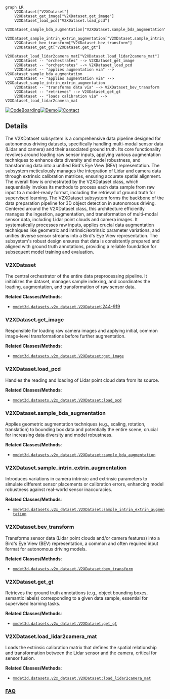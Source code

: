 ```mermaid
graph LR
    V2XDataset["V2XDataset"]
    V2XDataset_get_image["V2XDataset.get_image"]
    V2XDataset_load_pcd["V2XDataset.load_pcd"]
    V2XDataset_sample_bda_augmentation["V2XDataset.sample_bda_augmentation"]
    V2XDataset_sample_intrin_extrin_augmentation["V2XDataset.sample_intrin_extrin_augmentation"]
    V2XDataset_bev_transform["V2XDataset.bev_transform"]
    V2XDataset_get_gt["V2XDataset.get_gt"]
    V2XDataset_load_lidar2camera_mat["V2XDataset.load_lidar2camera_mat"]
    V2XDataset -- "orchestrates" --> V2XDataset_get_image
    V2XDataset -- "orchestrates" --> V2XDataset_load_pcd
    V2XDataset -- "applies augmentation via" --> V2XDataset_sample_bda_augmentation
    V2XDataset -- "applies augmentation via" --> V2XDataset_sample_intrin_extrin_augmentation
    V2XDataset -- "transforms data via" --> V2XDataset_bev_transform
    V2XDataset -- "retrieves" --> V2XDataset_get_gt
    V2XDataset -- "loads calibration via" --> V2XDataset_load_lidar2camera_mat
```

[![CodeBoarding](https://img.shields.io/badge/Generated%20by-CodeBoarding-9cf?style=flat-square)](https://github.com/CodeBoarding/GeneratedOnBoardings)[![Demo](https://img.shields.io/badge/Try%20our-Demo-blue?style=flat-square)](https://www.codeboarding.org/demo)[![Contact](https://img.shields.io/badge/Contact%20us%20-%20contact@codeboarding.org-lightgrey?style=flat-square)](mailto:contact@codeboarding.org)

## Details

The V2XDataset subsystem is a comprehensive data pipeline designed for autonomous driving datasets, specifically handling multi-modal sensor data (Lidar and camera) and their associated ground truth. Its core functionality revolves around loading raw sensor inputs, applying various augmentation techniques to enhance data diversity and model robustness, and transforming data into a unified Bird's Eye View (BEV) representation. The subsystem meticulously manages the integration of Lidar and camera data through extrinsic calibration matrices, ensuring accurate spatial alignment. The overall flow is orchestrated by the V2XDataset class, which sequentially invokes its methods to process each data sample from raw input to a model-ready format, including the retrieval of ground truth for supervised learning. The V2XDataset subsystem forms the backbone of the data preparation pipeline for 3D object detection in autonomous driving. Centered around the V2XDataset class, this architecture efficiently manages the ingestion, augmentation, and transformation of multi-modal sensor data, including Lidar point clouds and camera images. It systematically processes raw inputs, applies crucial data augmentation techniques like geometric and intrinsic/extrinsic parameter variations, and unifies diverse sensor streams into a Bird's Eye View representation. The subsystem's robust design ensures that data is consistently prepared and aligned with ground truth annotations, providing a reliable foundation for subsequent model training and evaluation.

### V2XDataset
The central orchestrator of the entire data preprocessing pipeline. It initializes the dataset, manages sample indexing, and coordinates the loading, augmentation, and transformation of raw sensor data.


**Related Classes/Methods**:

- <a href="https://github.com/NVIDIA-AI-IOT/Lidar_AI_Solution/blob/master/CUDA-V2XFusion/mmdet3d/datasets/v2x_dataset.py#L244-L919" target="_blank" rel="noopener noreferrer">`mmdet3d.datasets.v2x_dataset.V2XDataset`:244-919</a>


### V2XDataset.get_image
Responsible for loading raw camera images and applying initial, common image-level transformations before further augmentation.


**Related Classes/Methods**:

- <a href="https://github.com/NVIDIA-AI-IOT/Lidar_AI_Solution/blob/master/CUDA-V2XFusion/mmdet3d/datasets/v2x_dataset.py" target="_blank" rel="noopener noreferrer">`mmdet3d.datasets.v2x_dataset.V2XDataset:get_image`</a>


### V2XDataset.load_pcd
Handles the reading and loading of Lidar point cloud data from its source.


**Related Classes/Methods**:

- <a href="https://github.com/NVIDIA-AI-IOT/Lidar_AI_Solution/blob/master/CUDA-V2XFusion/mmdet3d/datasets/v2x_dataset.py" target="_blank" rel="noopener noreferrer">`mmdet3d.datasets.v2x_dataset.V2XDataset:load_pcd`</a>


### V2XDataset.sample_bda_augmentation
Applies geometric augmentation techniques (e.g., scaling, rotation, translation) to bounding box data and potentially the entire scene, crucial for increasing data diversity and model robustness.


**Related Classes/Methods**:

- <a href="https://github.com/NVIDIA-AI-IOT/Lidar_AI_Solution/blob/master/CUDA-V2XFusion/mmdet3d/datasets/v2x_dataset.py" target="_blank" rel="noopener noreferrer">`mmdet3d.datasets.v2x_dataset.V2XDataset:sample_bda_augmentation`</a>


### V2XDataset.sample_intrin_extrin_augmentation
Introduces variations in camera intrinsic and extrinsic parameters to simulate different sensor placements or calibration errors, enhancing model robustness against real-world sensor inaccuracies.


**Related Classes/Methods**:

- <a href="https://github.com/NVIDIA-AI-IOT/Lidar_AI_Solution/blob/master/CUDA-V2XFusion/mmdet3d/datasets/v2x_dataset.py" target="_blank" rel="noopener noreferrer">`mmdet3d.datasets.v2x_dataset.V2XDataset:sample_intrin_extrin_augmentation`</a>


### V2XDataset.bev_transform
Transforms sensor data (Lidar point clouds and/or camera features) into a Bird's Eye View (BEV) representation, a common and often required input format for autonomous driving models.


**Related Classes/Methods**:

- <a href="https://github.com/NVIDIA-AI-IOT/Lidar_AI_Solution/blob/master/CUDA-V2XFusion/mmdet3d/datasets/v2x_dataset.py" target="_blank" rel="noopener noreferrer">`mmdet3d.datasets.v2x_dataset.V2XDataset:bev_transform`</a>


### V2XDataset.get_gt
Retrieves the ground truth annotations (e.g., object bounding boxes, semantic labels) corresponding to a given data sample, essential for supervised learning tasks.


**Related Classes/Methods**:

- <a href="https://github.com/NVIDIA-AI-IOT/Lidar_AI_Solution/blob/master/CUDA-V2XFusion/mmdet3d/datasets/v2x_dataset.py" target="_blank" rel="noopener noreferrer">`mmdet3d.datasets.v2x_dataset.V2XDataset:get_gt`</a>


### V2XDataset.load_lidar2camera_mat
Loads the extrinsic calibration matrix that defines the spatial relationship and transformation between the Lidar sensor and the camera, critical for sensor fusion.


**Related Classes/Methods**:

- <a href="https://github.com/NVIDIA-AI-IOT/Lidar_AI_Solution/blob/master/CUDA-V2XFusion/mmdet3d/datasets/v2x_dataset.py" target="_blank" rel="noopener noreferrer">`mmdet3d.datasets.v2x_dataset.V2XDataset:load_lidar2camera_mat`</a>




### [FAQ](https://github.com/CodeBoarding/GeneratedOnBoardings/tree/main?tab=readme-ov-file#faq)